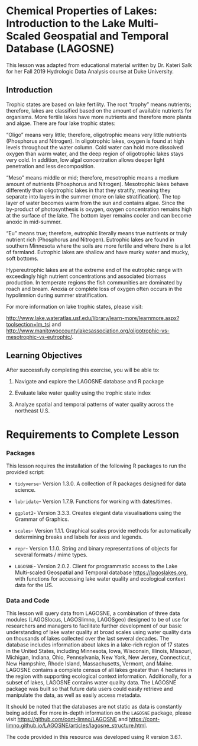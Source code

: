 # Chemical Properties of Lakes: Introduction to the Lake Multi-Scaled Geospatial and Temporal Database (LAGOSNE)

This lesson was adapted from educational material written by Dr. Kateri Salk for her Fall 2019 Hydrologic Data Analysis course at Duke University. 

## Introduction

Trophic states are based on lake fertility.  The root “trophy” means nutrients; therefore, lakes are classified based on the amount of available nutrients for organisms.  More fertile lakes have more nutrients and therefore more plants and algae. There are four lake trophic states:

“Oligo” means very little; therefore, oligotrophic means very little nutrients (Phosphorus and Nitrogen). In oligotrophic lakes, oxygen is found at high levels throughout the water column. Cold water can hold more dissolved oxygen than warm water, and the deep region of oligotrophic lakes stays very cold. In addition, low algal concentration allows deeper light penetration and less decomposition.

“Meso” means middle or mid; therefore, mesotrophic means a medium amount of nutrients (Phosphorus and Nitrogen). Mesotrophic lakes behave differently than oligotrophic lakes in that they stratify, meaning they separate into layers in the summer (more on lake stratification). The top layer of water becomes warm from the sun and contains algae. Since the by-product of photosynthesis is oxygen, oxygen concentration remains high at the surface of the lake. The bottom layer remains cooler and can become anoxic in mid-summer. 

“Eu” means true; therefore, eutrophic literally means true nutrients or truly nutrient rich (Phosphorus and Nitrogen). Eutrophic lakes are found in southern Minnesota where the soils are more fertile and where there is a lot of farmland. Eutrophic lakes are shallow and have murky water and mucky, soft bottoms.

Hypereutrophic lakes are at the extreme end of the eutrophic range with exceedingly
high nutrient concentrations and associated biomass production. In temperate regions
the fish communities are dominated by roach and bream. Anoxia or complete loss of oxygen often occurs in the hypolimnion during summer stratification. 

For more information on lake trophic states, please visit:

http://www.lake.wateratlas.usf.edu/library/learn-more/learnmore.aspx?toolsection=lm_tsi and http://www.manitowoccountylakesassociation.org/oligotrophic-vs-mesotrophic-vs-eutrophic/. 

## Learning Objectives 

After successfully completing this exercise, you will be able to:

1. Navigate and explore the LAGOSNE database and R package

2. Evaluate lake water quality using the trophic state index

3. Analyze spatial and temporal patterns of water quality across the northeast U.S.

# Requirements to Complete Lesson 

### Packages 

This lesson requires the installation of the following R packages to run the provided script:

- `tidyverse`- Version 1.3.0. A collection of R packages designed for data science. 

- `lubridate`- Version 1.7.9. Functions for working with dates/times. 

- `ggplot2`- Version 3.3.3. Creates elegant data visualisations using the Grammar of Graphics.

- `scales`- Version 1.1.1. Graphical scales provide methods for automatically determining breaks and labels for axes and legends.

- `repr`- Version 1.1.0. String and binary representations of objects for several formats / mime types.

- `LAGOSNE`- Version 2.0.2. Client for programmatic access to the Lake Multi-scaled Geospatial and Temporal database <https://lagoslakes.org>, with functions for accessing lake water quality and ecological context data for the US.

### Data and Code 

This lesson will query data from LAGOSNE, a combination of three data modules (LAGOSlocus, LAGOSlimno, LAGOSgeo) designed to be of use for researchers and managers to facilitate further development of our basic understanding of lake water quality at broad scales using water quality data on thousands of lakes collected over the last several decades. The database includes information about lakes in a lake-rich region of 17 states in the United States, including Minnesota, Iowa, Wisconsin, Illinois, Missouri, Michigan, Indiana, Ohio, Pennsylvania, New York, New Jersey, Connecticut, New Hampshire, Rhode Island, Massachusetts, Vermont, and Maine. LAGOSNE contains a complete census of all lakes greater than 4 hectares in the region with supporting ecological context information. Additionally, for a subset of lakes, LAGOSNE contains water quality data. The LAGOSNE package was built so that future data users could easily retrieve and manipulate the data, as well as easily access metadata.

It should be noted that the databases are not static as data is constantly being added.  For more in-depth information on the `LAGOSNE` package, please visit https://github.com/cont-limno/LAGOSNE and 
https://cont-limno.github.io/LAGOSNE/articles/lagosne_structure.html.

The code provided in this resource was developed using R version 3.6.1. 
